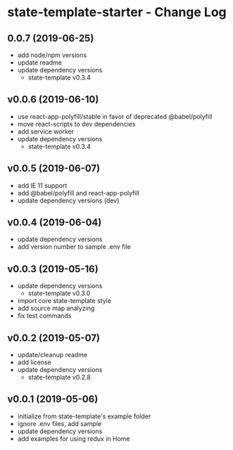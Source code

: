 # state-template-starter - Change Log

## 0.0.7 (2019-06-25)

- add node/npm versions
- update readme
- update dependency versions
  - state-template v0.3.4
  
## v0.0.6 (2019-06-10)

- use react-app-polyfill/stable in favor of deprecated @babel/polyfill
- move react-scripts to dev dependencies
- add service worker
- update dependency versions
  - state-template v0.3.4

## v0.0.5 (2019-06-07)

- add IE 11 support
- add @babel/polyfill and react-app-polyfill
- update dependency versions (dev)

## v0.0.4 (2019-06-04)

- update dependency versions
- add version number to sample .env file
  
## v0.0.3 (2019-05-16)

- update dependency versions
  - state-template v0.3.0
- import core state-template style
- add source map analyzing
- fix test commands

## v0.0.2 (2019-05-07)

- update/cleanup readme
- add license
- update dependency versions
  - state-template v0.2.8

## v0.0.1 (2019-05-06)

- initialize from state-template's example folder
- ignore .env files, add sample
- update dependency versions
- add examples for using redux in Home

